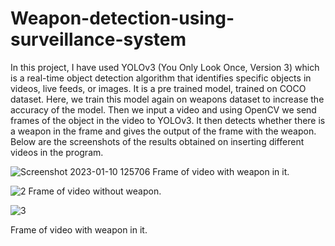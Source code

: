 # Weapon-detection-using-surveillance-system

In this project, I have used YOLOv3 (You Only Look Once, Version 3) which is a real-time object detection algorithm that identifies specific objects in videos, live feeds, or images. It is a pre trained model, trained on COCO dataset. Here, we train this model again on weapons dataset to increase the accuracy of the model. Then we input a video and using OpenCV we send frames of the object in the video to YOLOv3. It then detects whether there is a weapon in the frame and gives the output of the frame with the weapon. Below are the screenshots of the results obtained on inserting different videos in the program.

![Screenshot 2023-01-10 125706](https://user-images.githubusercontent.com/131551577/233838002-bd4fd92c-bff8-47c8-8c03-87aa871b92e2.png)
Frame of video with weapon in it.


![2](https://user-images.githubusercontent.com/131551577/233838008-d1b2f8bb-f3d6-4dc9-901f-6a6745b97e71.png)
Frame of video without weapon.


![3](https://user-images.githubusercontent.com/131551577/233838019-d46768b1-c71e-4f89-9e98-c44a47df6b42.png)

Frame of video with weapon in it.
